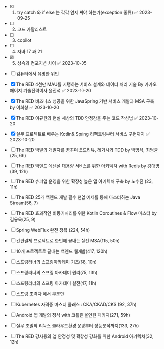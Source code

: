 - [x] 1. try catch 와 if else 는 각각 언제 써야 하는가(exception 종류) ✅ 2023-09-25
- [ ] 2. 코드 카탈리스트
- [ ] 3. copilot
- [ ] 4. 자바 17 과 21
- [x] 5. 상속과 컴포지션 차이 ✅ 2023-10-05
- [ ] 컴퓨터에서 유명한 위인



- [x] The RED 4천만 MAU를 지탱하는 서비스 설계와 데이터 처리 기술 By 카카오페이지 기술전략이사 윤진석 ✅ 2023-10-20
- [x] The RED 비즈니스 성공을 위한 JavaSpring 기반 서비스 개발과 MSA 구축 by 이희창 ✅ 2023-10-20
- [x] The RED 이규원의 현실 세상의 TDD 안정감을 주는 코드 작성법 ✅ 2023-10-20
- [x] 실무 프로젝트로 배우는 Kotlin& Spring 리펙토링부터 서비스 구현까지 ✅ 2023-10-20
- [ ] The RED 백발의 개발자를 꿈꾸며 코드리뷰, 레거시와 TDD by 백명석, 최범균(25, 6h)
- [ ] The RED 백엔드 에센셜 대용량 서비스를 위한 아키텍쳐 with Redis by 강대명(39, 12h)
- [ ] The RED 슈퍼앱 운영을 위한 확장성 높은 앱 아키텍처 구축 by 노수진 (23, 11h)
- [ ] The RED 25개 백엔드 개발 필수 현업 예제를 통해 마스터하는 Java Stream(56, 7)
- [ ] The RED 효과적인 비동기처리를 위한 Kotlin Coroutines & Flow 마스터 by 김용욱(25, 9)
- [ ] Spring WebFlux 완전 정복 (224, 54h)
- [ ] 간편결제 프로젝트로 한번에 끝내는 실전 MSA(115, 50h)
- [ ] 10개 프로젝트로 끝내는 백엔드 웹개발(417, 120h)
- [ ] 스프링러너의 스프링아카데미 기초(68, 10h)
- [ ] 스프링러너의 스프링 아카데미 원리(75, 13h)
- [ ] 스프링러너의 스프링 아카데미 실전(47, 11h)
- [ ] 스프링 초격차 에서 부분만

- [ ] Kubernetes 자격증 마스터 클래스 : CKA/CKAD/CKS (92, 37h)
- [ ] Android 앱 개발의 정석 with 코틀린 올인원 패키지(271, 59h)
- [ ] 실무 초밀착 리눅스 클라우드환경 운영부터 성능분석까지(133, 27h) 
- [ ] The RED 강사룡의 앱 안정성 및 확장성 강화를 위한 Android 아키텍처(32, 12h)